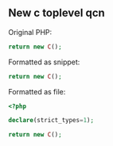 ## New c toplevel qcn

Original PHP:

```php
return new C();
```

Formatted as snippet:

```php
return new C();
```

Formatted as file:

```php
<?php

declare(strict_types=1);

return new C();
```
